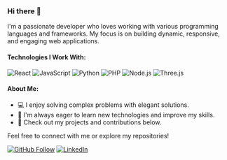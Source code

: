 ### Hi there 👋

I'm a passionate developer who loves working with various programming languages and frameworks. My focus is on building dynamic, responsive, and engaging web applications.

#### Technologies I Work With:
![React](https://img.shields.io/badge/-React-61DAFB?logo=react&logoColor=white)
![JavaScript](https://img.shields.io/badge/-JavaScript-F7DF1E?logo=javascript&logoColor=black)
![Python](https://img.shields.io/badge/-Python-3776AB?logo=python&logoColor=white)
![PHP](https://img.shields.io/badge/-PHP-777BB4?logo=php&logoColor=white)
![Node.js](https://img.shields.io/badge/-Node.js-339933?logo=node.js&logoColor=white)
![Three.js](https://img.shields.io/badge/-Three.js-000000?logo=three.js&logoColor=white)

#### About Me:
- 💻 I enjoy solving complex problems with elegant solutions.
- 🌱 I'm always eager to learn new technologies and improve my skills.
- 🔗 Check out my projects and contributions below.

Feel free to connect with me or explore my repositories!

[![GitHub Follow](https://img.shields.io/github/followers/your-username?label=Follow&style=social)](https://github.com/cfg-boop)
[![LinkedIn](https://img.shields.io/badge/-LinkedIn-0077B5?logo=linkedin&logoColor=white)](https://www.linkedin.com/in/your-linkedin)
